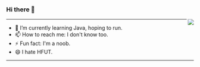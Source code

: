 ### Hi there 👋

<img align="right" src="https://github-readme-stats.vercel.app/api?username=Karry-ok&show_icons=true&icon_color=CE1D2D&text_color=718096&bg_color=ffffff&hide_title=true" />


---

- 🌱 I’m currently learning Java, hoping to run.
- 📫 How to reach me: I don't know too.
- ⚡ Fun fact: I'm a noob.
- 😄 I hate HFUT.

---
